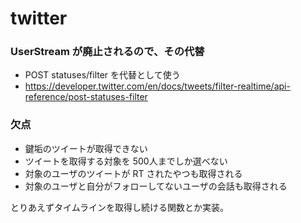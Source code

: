 # twitter

### UserStream が廃止されるので、その代替

* POST statuses/filter を代替として使う
* https://developer.twitter.com/en/docs/tweets/filter-realtime/api-reference/post-statuses-filter


### 欠点
* 鍵垢のツイートが取得できない
* ツイートを取得する対象を 500人までしか選べない
* 対象のユーザのツイートが RT されたやつも取得される
* 対象のユーザと自分がフォローしてないユーザの会話も取得される


とりあえずタイムラインを取得し続ける関数とか実装。
